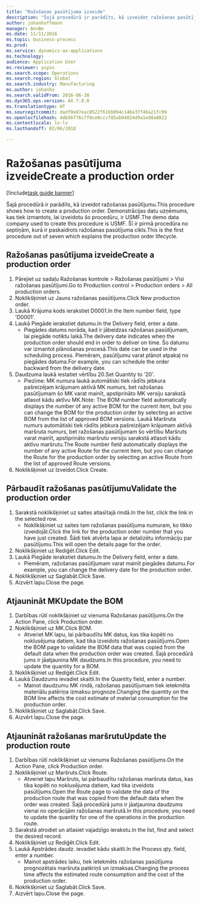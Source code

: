 ```yaml
---
title: "Ražošanas pasūtījuma izveide"
description: "Šajā procedūrā ir parādīts, kā izveidot ražošanas pasūtījumu."
author: johanhoffmann
manager: AnnBe
ms.date: 11/11/2016
ms.topic: business-process
ms.prod: 
ms.service: dynamics-ax-applications
ms.technology: 
audience: Application User
ms.reviewer: yuyus
ms.search.scope: Operations
ms.search.region: Global
ms.search.industry: Manufacturing
ms.author: johanho
ms.search.validFrom: 2016-06-30
ms.dyn365.ops.version: AX 7.0.0
ms.translationtype: HT
ms.sourcegitcommit: dadf0e87eac8522f61bb094c146e37f46a21fc09
ms.openlocfilehash: 4db56f76c7f8ce0cccf85ab04024d9a1e88a8822
ms.contentlocale: lv-lv
ms.lasthandoff: 02/06/2018

---
```

# <a name="create-a-production-order"></a><span data-ttu-id="d3048-103">Ražošanas pasūtījuma izveide</span><span class="sxs-lookup"><span data-stu-id="d3048-103">Create a production order</span></span>

[!include[task guide banner](../../includes/task-guide-banner.md)]

<span data-ttu-id="d3048-104">Šajā procedūrā ir parādīts, kā izveidot ražošanas pasūtījumu.</span><span class="sxs-lookup"><span data-stu-id="d3048-104">This procedure shows how to create a production order.</span></span> <span data-ttu-id="d3048-105">Demonstrācijas datu uzņēmums, kas tiek izmantots, lai izveidotu šo procedūru, ir USMF.</span><span class="sxs-lookup"><span data-stu-id="d3048-105">The demo data company used to create this procedure is USMF.</span></span> <span data-ttu-id="d3048-106">Šī ir pirmā procedūra no septiņām, kurā ir paskaidrots ražošanas pasūtījuma cikls.</span><span class="sxs-lookup"><span data-stu-id="d3048-106">This is the first procedure out of seven which explains the production order lifecycle.</span></span>


## <a name="create-a-production-order"></a><span data-ttu-id="d3048-107">Ražošanas pasūtījuma izveide</span><span class="sxs-lookup"><span data-stu-id="d3048-107">Create a production order</span></span>
1. <span data-ttu-id="d3048-108">Pārejiet uz sadaļu Ražošanas kontrole > Ražošanas pasūtījumi > Visi ražošanas pasūtījumi.</span><span class="sxs-lookup"><span data-stu-id="d3048-108">Go to Production control > Production orders > All production orders.</span></span>
2. <span data-ttu-id="d3048-109">Noklikšķiniet uz Jauns ražošanas pasūtījums.</span><span class="sxs-lookup"><span data-stu-id="d3048-109">Click New production order.</span></span>
3. <span data-ttu-id="d3048-110">Laukā Krājuma kods ierakstiet D0001.</span><span class="sxs-lookup"><span data-stu-id="d3048-110">In the Item number field, type 'D0001'.</span></span>
4. <span data-ttu-id="d3048-111">Laukā Piegāde ierakstiet datumu.</span><span class="sxs-lookup"><span data-stu-id="d3048-111">In the Delivery field, enter a date.</span></span>
    * <span data-ttu-id="d3048-112">Piegādes datums norāda, kad ir jābeidzas ražošanas pasūtījumam, lai piegāde notiktu laikā.</span><span class="sxs-lookup"><span data-stu-id="d3048-112">The delivery date indicates when the production order should end in order to deliver on time.</span></span> <span data-ttu-id="d3048-113">Šo datumu var izmantot plānošanas procesā.</span><span class="sxs-lookup"><span data-stu-id="d3048-113">This date can be used in the scheduling process.</span></span> <span data-ttu-id="d3048-114">Piemēram, pasūtījumu varat plānot atpakaļ no piegādes datuma.</span><span class="sxs-lookup"><span data-stu-id="d3048-114">For example, you can schedule the order backward from the delivery date.</span></span>  
5. <span data-ttu-id="d3048-115">Daudzuma laukā iestatiet vērtību 20.</span><span class="sxs-lookup"><span data-stu-id="d3048-115">Set Quantity to '20'.</span></span>
    * <span data-ttu-id="d3048-116">Piezīme: MK numura laukā automātiski tiek rādīts jebkura pašreizējam krājumam aktīvā MK numurs, bet ražošanas pasūtījumam šo MK varat mainīt, apstiprināto MK versiju sarakstā atlasot kādu aktīvu MK.</span><span class="sxs-lookup"><span data-stu-id="d3048-116">Note: The BOM number field automatically displays the number of any active BOM for the current item, but you can change the BOM for the production order by selecting an active BOM from the list of approved BOM versions.</span></span>    <span data-ttu-id="d3048-117">Laukā Maršruta numurs automātiski tiek rādīts jebkura pašreizējam krājumam aktīvā maršruta numurs, bet ražošanas pasūtījumam šo vērtību Maršruts varat mainīt, apstiprināto maršrutu versiju sarakstā atlasot kādu aktīvu maršrutu.</span><span class="sxs-lookup"><span data-stu-id="d3048-117">The Route number field automatically displays the number of any active Route for the current item, but you can change the Route for the production order by selecting an active Route from the list of approved Route versions.</span></span>  
6. <span data-ttu-id="d3048-118">Noklikšķiniet uz Izveidot.</span><span class="sxs-lookup"><span data-stu-id="d3048-118">Click Create.</span></span>

## <a name="validate-the-production-order"></a><span data-ttu-id="d3048-119">Pārbaudīt ražošanas pasūtījumu</span><span class="sxs-lookup"><span data-stu-id="d3048-119">Validate the production order</span></span>
1. <span data-ttu-id="d3048-120">Sarakstā noklikšķiniet uz saites atlasītajā rindā.</span><span class="sxs-lookup"><span data-stu-id="d3048-120">In the list, click the link in the selected row.</span></span>
    * <span data-ttu-id="d3048-121">Noklikšķiniet uz saites tam ražošanas pasūtījuma numuram, ko tikko izveidojāt.</span><span class="sxs-lookup"><span data-stu-id="d3048-121">Click the link for the production order number that you have just created.</span></span> <span data-ttu-id="d3048-122">Šādi tiek atvērta lapa ar detalizētu informāciju par pasūtījumu.</span><span class="sxs-lookup"><span data-stu-id="d3048-122">This will open the details page for the order.</span></span>  
2. <span data-ttu-id="d3048-123">Noklikšķiniet uz Rediģēt.</span><span class="sxs-lookup"><span data-stu-id="d3048-123">Click Edit.</span></span>
3. <span data-ttu-id="d3048-124">Laukā Piegāde ierakstiet datumu.</span><span class="sxs-lookup"><span data-stu-id="d3048-124">In the Delivery field, enter a date.</span></span>
    * <span data-ttu-id="d3048-125">Piemēram, ražošanas pasūtījumam varat mainīt piegādes datumu.</span><span class="sxs-lookup"><span data-stu-id="d3048-125">For example, you can change the delivery date for the production order.</span></span>  
4. <span data-ttu-id="d3048-126">Noklikšķiniet uz Saglabāt.</span><span class="sxs-lookup"><span data-stu-id="d3048-126">Click Save.</span></span>
5. <span data-ttu-id="d3048-127">Aizvērt lapu.</span><span class="sxs-lookup"><span data-stu-id="d3048-127">Close the page.</span></span>

## <a name="update-the-bom"></a><span data-ttu-id="d3048-128">Atjaunināt MK</span><span class="sxs-lookup"><span data-stu-id="d3048-128">Update the BOM</span></span>
1. <span data-ttu-id="d3048-129">Darbības rūtī noklikšķiniet uz vienuma Ražošanas pasūtījums.</span><span class="sxs-lookup"><span data-stu-id="d3048-129">On the Action Pane, click Production order.</span></span>
2. <span data-ttu-id="d3048-130">Noklikšķiniet uz MK.</span><span class="sxs-lookup"><span data-stu-id="d3048-130">Click BOM.</span></span>
    * <span data-ttu-id="d3048-131">Atveriet MK lapu, lai pārbaudītu MK datus, kas tika kopēti no noklusējuma datiem, kad tika izveidots ražošanas pasūtījums.</span><span class="sxs-lookup"><span data-stu-id="d3048-131">Open the BOM page to validate the BOM data that was copied from the default data when the production order was created.</span></span> <span data-ttu-id="d3048-132">Šajā procedūrā jums ir jāatjaunina MK daudzums.</span><span class="sxs-lookup"><span data-stu-id="d3048-132">In this procedure, you need to update the quantity for a BOM.</span></span>  
3. <span data-ttu-id="d3048-133">Noklikšķiniet uz Rediģēt.</span><span class="sxs-lookup"><span data-stu-id="d3048-133">Click Edit.</span></span>
4. <span data-ttu-id="d3048-134">Laukā Daudzums ievadiet skaitli.</span><span class="sxs-lookup"><span data-stu-id="d3048-134">In the Quantity field, enter a number.</span></span>
    * <span data-ttu-id="d3048-135">Mainot daudzumu MK rindā, ražošanas pasūtījumam tiek ietekmēta materiālu patēriņa izmaksu prognoze.</span><span class="sxs-lookup"><span data-stu-id="d3048-135">Changing the quantity on the BOM line affects the cost estimate of material consumption for the production order.</span></span>  
5. <span data-ttu-id="d3048-136">Noklikšķiniet uz Saglabāt.</span><span class="sxs-lookup"><span data-stu-id="d3048-136">Click Save.</span></span>
6. <span data-ttu-id="d3048-137">Aizvērt lapu.</span><span class="sxs-lookup"><span data-stu-id="d3048-137">Close the page.</span></span>

## <a name="update-the-production-route"></a><span data-ttu-id="d3048-138">Atjaunināt ražošanas maršrutu</span><span class="sxs-lookup"><span data-stu-id="d3048-138">Update the production route</span></span>
1. <span data-ttu-id="d3048-139">Darbības rūtī noklikšķiniet uz vienuma Ražošanas pasūtījums.</span><span class="sxs-lookup"><span data-stu-id="d3048-139">On the Action Pane, click Production order.</span></span>
2. <span data-ttu-id="d3048-140">Noklikšķiniet uz Maršruts.</span><span class="sxs-lookup"><span data-stu-id="d3048-140">Click Route.</span></span>
    * <span data-ttu-id="d3048-141">Atveriet lapu Maršruts, lai pārbaudītu ražošanas maršruta datus, kas tika kopēti no noklusējuma datiem, kad tika izveidots pasūtījums.</span><span class="sxs-lookup"><span data-stu-id="d3048-141">Open the Route page to validate the data of the production route that was copied from the default data when the order was created.</span></span> <span data-ttu-id="d3048-142">Šajā procedūrā jums ir jāatjaunina daudzums vienai no operācijām ražošanas maršrutā.</span><span class="sxs-lookup"><span data-stu-id="d3048-142">In this procedure, you need to update the quantity for one of the operations in the production route.</span></span>  
3. <span data-ttu-id="d3048-143">Sarakstā atrodiet un atlasiet vajadzīgo ierakstu.</span><span class="sxs-lookup"><span data-stu-id="d3048-143">In the list, find and select the desired record.</span></span>
4. <span data-ttu-id="d3048-144">Noklikšķiniet uz Rediģēt.</span><span class="sxs-lookup"><span data-stu-id="d3048-144">Click Edit.</span></span>
5. <span data-ttu-id="d3048-145">Laukā Apstrādes daudz. ievadiet kādu skaitli.</span><span class="sxs-lookup"><span data-stu-id="d3048-145">In the Process qty. field, enter a number.</span></span>
    * <span data-ttu-id="d3048-146">Mainot apstrādes laiku, tiek ietekmēts ražošanas pasūtījuma prognozētais maršruta patēriņš un izmaksas.</span><span class="sxs-lookup"><span data-stu-id="d3048-146">Changing the process time affects the estimated route consumption and the cost of the production order.</span></span>  
6. <span data-ttu-id="d3048-147">Noklikšķiniet uz Saglabāt.</span><span class="sxs-lookup"><span data-stu-id="d3048-147">Click Save.</span></span>
7. <span data-ttu-id="d3048-148">Aizvērt lapu.</span><span class="sxs-lookup"><span data-stu-id="d3048-148">Close the page.</span></span>

